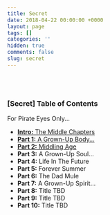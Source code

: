 ```yaml
---
title: Secret
date: 2018-04-22 00:00:00 +0000
layout: page
tags: []
categories: ''
hidden: true
comments: false
slug: secret
---
```

<br><br>

### **\[Secret\] Table of Contents**

For Pirate Eyes Only...

* [**Intro:** The Middle Chapters](/2018/04/23/intro-the-middle-chapters.html)
* [**Part 1:** A Grown-Up Body...](http://blog.ryanstraits.com/2018/04/30/part-1-a-grown-up-body.html)
* [**Part 2:** Middling Age](http://blog.ryanstraits.com/2018/05/07/part-2-middling-age.html)
* **Part 3:** A Grown-Up Soul...
* **Part 4:** Life In The Future
* **Part 5:** Forever Summer
* **Part 6:** The Dad Mule
* **Part 7:** A Grown-Up Spirit...
* **Part 8:** Title TBD
* **Part 9:** Title TBD
* **Part 10:** Title TBD